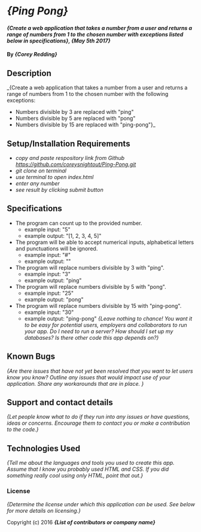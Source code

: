# _{Ping Pong}_

#### _{Create a web application that takes a number from a user and returns a range of numbers from 1 to the chosen number with exceptions listed below in specifications}, {May 5th 2017}_

#### By _**{Corey Redding}**_

## Description

_{Create a web application that takes a number from a user and returns a range of numbers from 1 to the chosen number with the following exceptions:
  * Numbers divisible by 3 are replaced with "ping"
  * Numbers divisible by 5 are replaced with "pong"
  * Numbers divisible by 15 are replaced with "ping-pong"}_

## Setup/Installation Requirements

* _copy and paste respository link from Github https://github.com/coreysnightout/Ping-Pong.git_
* _git clone on terminal_
* _use terminal to open index.html_
* _enter any number_
* _see result by clicking submit button_

## Specifications ##
* The program can count up to the provided number.
  * example input: "5"
  * example output: "[1, 2, 3, 4, 5]"
* The program will be able to accept numerical inputs, alphabetical letters and punctuations will be ignored.
  * example input: "#"
  * example output: ""
* The program will replace numbers divisible by 3 with "ping".
  * example input: "3"
  * example output: "ping"
* The program will replace numbers divisible by 5 with "pong".
  * example input: "25"
  * example output: "pong"
* The program will replace numbers divisible by 15 with "ping-pong".
  * example input: "30"
  * example output: "ping-pong"
_{Leave nothing to chance! You want it to be easy for potential users, employers and collaborators to run your app. Do I need to run a server? How should I set up my databases? Is there other code this app depends on?}_

## Known Bugs

_{Are there issues that have not yet been resolved that you want to let users know you know?  Outline any issues that would impact use of your application.  Share any workarounds that are in place. }_

## Support and contact details

_{Let people know what to do if they run into any issues or have questions, ideas or concerns.  Encourage them to contact you or make a contribution to the code.}_

## Technologies Used

_{Tell me about the languages and tools you used to create this app. Assume that I know you probably used HTML and CSS. If you did something really cool using only HTML, point that out.}_

### License

*{Determine the license under which this application can be used.  See below for more details on licensing.}*

Copyright (c) 2016 **_{List of contributors or company name}_**

